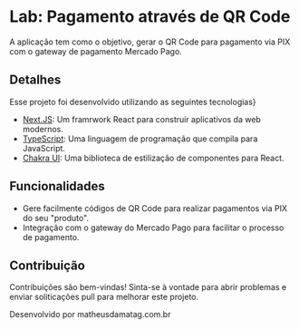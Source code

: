 # Lab: Pagamento através de QR Code

A aplicação tem como o objetivo, gerar o QR Code para pagamento via PIX com o gateway de pagamento Mercado Pago.

## Detalhes

Esse projeto foi desenvolvido utilizando as seguintes tecnologias}

- [Next.JS](https://nextjs.org/): Um framrwork React para construir aplicativos da web modernos.
- [TypeScript](https://www.typescriptlang.org/): Uma linguagem de programação que compila para JavaScript.
- [Chakra UI](https://chakra-ui.com/): Uma biblioteca de estilização de componentes para React.

## Funcionalidades

- Gere facilmente códigos de QR Code para realizar pagamentos via PIX do seu "produto".
- Integração com o gateway do Mercado Pago para facilitar o processo de pagamento.

## Contribuição

Contribuições são bem-vindas! Sinta-se à vontade para abrir problemas e enviar soliticações pull para melhorar este projeto.

Desenvolvido por matheusdamatag.com.br